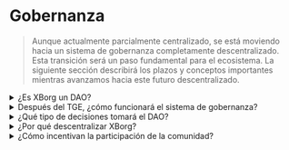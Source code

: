 # Gobernanza

> Aunque actualmente parcialmente centralizado, se está moviendo hacia un sistema de gobernanza completamente descentralizado. Esta transición será un paso fundamental para el ecosistema. La siguiente sección describirá los plazos y conceptos importantes mientras avanzamos hacia este futuro descentralizado.

<details>

<summary>¿Es XBorg un DAO?</summary>

Actualmente, XBorg es predominantemente centralizado, aunque los poseedores de Prometheus y los consejos influyen parcialmente en la gobernanza del ecosistema. En esencia, se utiliza la votación de la comunidad para informar decisiones específicas.

Después del Evento de Generación de Tokens (TGE), XBorg tiene como objetivo avanzar hacia la descentralización completa. Sin embargo, está claro que el proceso de descentralización no puede ser inmediato y debe abordarse con paciencia y cuidado.

</details>

<details>

<summary>Después del TGE, ¿cómo funcionará el sistema de gobernanza?</summary>

La gobernanza se aplicará mediante votación cuadrática, donde la cantidad total de tokens XBG poseídos se multiplica por el estado en el protocolo. Este mecanismo asegura que los poseedores de tokens más grandes no tengan un impacto excesivo en la gobernanza y que aquellos que aportan valor al ecosistema (a través del estado en el protocolo y el sistema XP) tengan un peso mayor en el ecosistema.

</details>

<details>

<summary>¿Qué tipo de decisiones tomará el DAO?</summary>

A medida que XBorg avanza hacia la descentralización completa, su gobernanza se encargará de una amplia gama de poderes de toma de decisiones. Sin embargo, cabe destacar que ciertos aspectos del proyecto estarán exentos de votación, como la exposición de datos sensibles que podrían poner en peligro la longevidad del proyecto o la búsqueda de iniciativas que sean legalmente cuestionables o que puedan dañar la reputación de XBorg o afectar relaciones legales, comerciales o financieras anteriores.

Los colaboradores principales desempeñarán un papel de apoyo y guía en la facilitación de la toma de decisiones efectiva del DAO. Los tipos de decisiones que estarán sujetas a votación incluyen nuevas ofertas de productos, actualizaciones de características de la aplicación, modificaciones a los mecanismos de tarifas dentro del protocolo, financiamiento de actividades del DAO, control de gastos del DAO y veto de gastos significativos previsibles, guía para la expansión estratégica en el mercado y aportar opiniones sobre la composición de los miembros colaboradores principales.

</details>

<details>

<summary>¿Por qué descentralizar XBorg?</summary>

En XBorg, reconocemos la importancia fundamental de estar estrechamente conectados con nuestra base de usuarios, dada nuestra función como capa de credenciales y aplicaciones para jugadores. En previsión de un futuro en el que las barreras técnicas de entrada sean mínimas, creemos que la comunidad es el activo más valioso de un protocolo. Nuestra misión inquebrantable es empoderar a los jugadores en todo el mundo.

Con la visión de convertirse en el ecosistema de juegos más grande que construye aplicaciones de consumo por y para jugadores, XBorg comprende la naturaleza sensible de los datos y credenciales de los jugadores. Creemos firmemente que las entidades centralizadas no pueden manejar adecuadamente dicha información y que las alternativas descentralizadas prevalecerán en última instancia.

</details>

<details>

<summary>¿Cómo incentivan la participación de la comunidad?</summary>

Para fomentar una comunidad sólida y comprometida, en XBorg hemos implementado una estructura de gobernanza que enfatiza la participación activa. Específicamente, hemos establecido un requisito de quórum del 10% para las votaciones de gobernanza, lo que garantiza que una parte significativa de la comunidad tenga voz en decisiones importantes. Además, para incentivar a los miembros de la comunidad a participar en la gobernanza, ofreceremos recompensas en forma de tokens XBG durante un período de tiempo predeterminado. Este enfoque sirve para promover el ethos democrático y participativo que sustenta nuestra visión de XBorg como un ecosistema de juegos descentralizado.

</details>